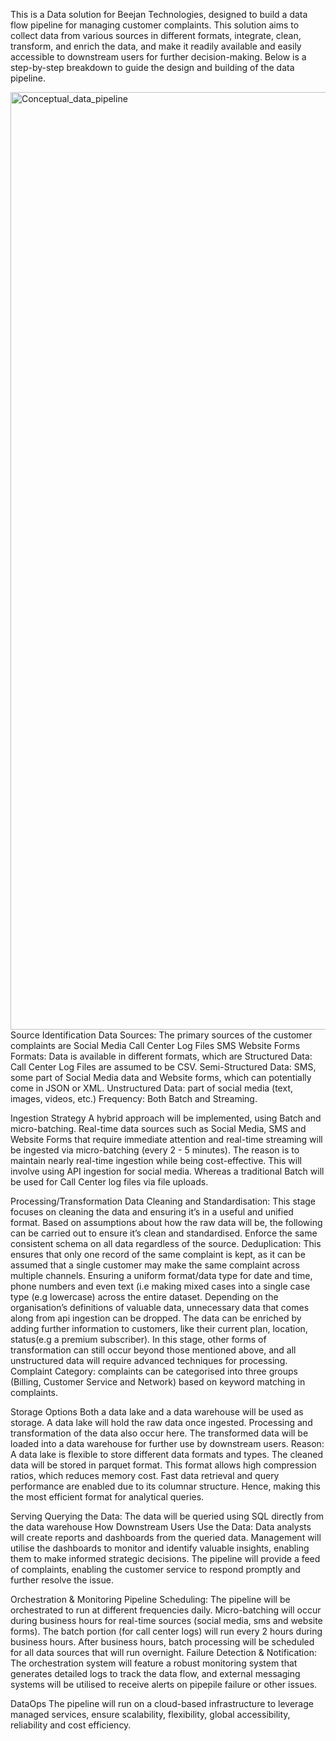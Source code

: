 This is a Data solution for Beejan Technologies, designed to build a data flow pipeline for managing customer complaints. This solution aims to collect data from various sources in different formats, integrate, clean, transform, and enrich the data, and make it readily available and easily accessible to downstream users for further decision-making. Below is a step-by-step breakdown to guide the design and building of the data pipeline.




<img width="2480" height="1500" alt="Conceptual_data_pipeline" src="https://github.com/user-attachments/assets/76770659-5aa8-4b85-b8ed-c8092c823732" />
Source Identification
Data Sources: The primary sources of the customer complaints are
Social Media 
Call Center Log Files
SMS
Website Forms
Formats: Data is available in different formats, which are
Structured Data: Call Center Log Files are assumed to be CSV.
Semi-Structured Data: SMS, some part of Social Media data and Website forms, which can potentially come in JSON or XML.
Unstructured Data: part of social media (text, images, videos, etc.)
Frequency: Both Batch and Streaming.

Ingestion Strategy
A hybrid approach will be implemented, using Batch and micro-batching. Real-time data sources such as Social Media, SMS and Website Forms that require immediate attention and real-time streaming will be ingested via micro-batching (every 2 - 5 minutes). The reason is to maintain nearly real-time ingestion while being cost-effective. This will involve using API ingestion for social media. Whereas a traditional Batch will be used for Call Center log files via file uploads.

Processing/Transformation
Data Cleaning and Standardisation: This stage focuses on cleaning the data and ensuring it’s in a useful and unified format. Based on assumptions about how the raw data will be, the following can be carried out to ensure it’s clean and standardised.
Enforce the same consistent schema on all data regardless of the source.
Deduplication: This ensures that only one record of the same complaint is kept, as it can be assumed that a single customer may make the same complaint across multiple channels.
Ensuring a uniform format/data type for date and time, phone numbers and even text (i.e making mixed cases into a single case type (e.g lowercase)  across the entire dataset.
Depending on the organisation’s definitions of valuable data, unnecessary data that comes along from api ingestion can be dropped. 
The data can be enriched by adding further information to customers, like their current plan, location, status(e.g a premium subscriber).
In this stage, other forms of transformation can still occur beyond those mentioned above, and all unstructured data will require advanced techniques for processing.
Complaint Category: complaints can be categorised into three groups (Billing, Customer Service and Network) based on keyword matching in complaints.

Storage Options
Both a data lake and a data warehouse will be used as storage. A data lake will hold the raw data once ingested. Processing and transformation of the data also occur here. The transformed data will be loaded into a data warehouse for further use by downstream users.
Reason: A data lake is flexible to store different data formats and types.
The cleaned data will be stored in parquet format. This format allows high compression ratios, which reduces memory cost. Fast data retrieval and query performance are enabled due to its columnar structure. Hence, making this the most efficient format for analytical queries.

Serving
Querying the Data: The data will be queried using SQL directly from the data warehouse
How Downstream Users Use the Data: 
Data analysts will create reports and dashboards from the queried data.
Management will utilise the dashboards to monitor and identify valuable insights, enabling them to make informed strategic decisions.
The pipeline will provide a feed of complaints, enabling the customer service to respond promptly and further resolve the issue.

Orchestration & Monitoring
Pipeline Scheduling: The pipeline will be orchestrated to run at different frequencies daily.
Micro-batching will occur during business hours for real-time sources (social media, sms and website forms).
The batch portion (for call center logs) will run every 2 hours during business hours.
After business hours, batch processing will be scheduled for all data sources that will run overnight.
Failure Detection & Notification: The orchestration system will feature a robust monitoring system that generates detailed logs to track the data flow, and external messaging systems will be utilised to receive alerts on pipepile failure or other issues.

DataOps
The pipeline will run on a cloud-based infrastructure to leverage managed services, ensure scalability, flexibility, global accessibility, reliability and cost efficiency.












